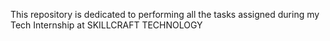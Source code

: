 This repository is dedicated to performing all the tasks assigned during my Tech Internship at SKILLCRAFT TECHNOLOGY
